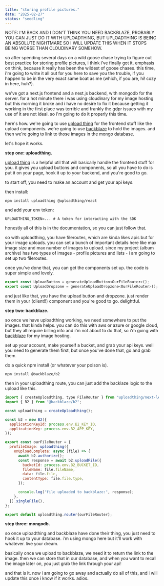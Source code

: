 ```yaml
---
title: "storing profile pictures."
date: "2025-02-27"
status: "seedling"
---
```


NOTE: I'M BACK AND I DON'T THINK YOU NEED BACKBLAZE, PROBABLY YOU CAN JUST DO IT WITH UPLOADTHING, BUT UPLOADTHING IS BEING AN ABSOLUTE NIGHTMARE SO I WILL UPDATE THIS WHEN IT STOPS BEING WORSE THAN CLOUDINARY SOMEHOW.

so after spending several days on a wild goose chase trying to figure out best practice for storing profile pictures, i think i've finally got it. emphasis on think, because it really has been the wildest of goose chases. this time, i'm going to write it all out for you here to save you the trouble, if you happen to be in the very exact same boat as me (which, if you are, hi! cozy in here, huh?).

we've got a next.js frontend and a nest.js backend, with mongodb for the server. for a hot minute there i was using cloudinary for my image hosting but this morning it broke and i have no desire to fix it because getting it working in the first place was terrible and frankly the gdpr issues with my use of it are not ideal. so i'm going to do it properly this time.

here's how. we're going to use [upload thing](https://docs.uploadthing.com/) for the frontend stuff like the upload components. we're going to use [backblaze](https://www.backblaze.com/) to hold the images. and then we're going to link to those images in the mongo database.

let's hope it works.

**step one: uploadthing.**

[upload thing](https://docs.uploadthing.com/) is a helpful util that will basically handle the frontend stuff for you. it gives you upload buttons and components, so all you have to do is put it on your page, hook it up to your backend, and you're good to go.

to start off, you need to make an account and get your api keys.

then install:

```
npm install uploadthing @uploadthing/react
```

and add your env token:

```
UPLOADTHING_TOKEN=... # A token for interacting with the SDK
```

honestly all of this is in the documentation, so you can just follow that.

so with uploadthing, you have fileroutes, which are kinda likes apis but for your image uploads. you can set a bunch of important details here like max image size and max number of images to upload. since my project (album archive) has two types of images - profile pictures and lists - i am going to set up two fileroutes.

once you've done that, you can get the components set up. the code is super simple and lovely.


```js
export const UploadButton = generateUploadButton<OurFileRouter>();
export const UploadDropzone = generateUploadDropzone<OurFileRouter>();
```


and just like that, you have the upload button and dropzone. just render them in your (client!!) component and you're good to go. delightful.

**step two: backblaze.**

so once we have uploadthing working, we need somewhere to put the images. that kinda helps. you can do this with aws or azure or google cloud, but they all require billing info and i'm not about to do that, so i'm going with [backblaze](https://www.backblaze.com/) for my image hosting.

set up your account, make yourself a bucket, and grab your api keys. well you need to generate them first, but once you've done that, go and grab them.

do a quick npm install (or whatever your poison is).

```
npm install @backblaze/b2
```

then in your uploadthing route, you can just add the backlaze logic to the upload like this.

```js
import { createUploadthing, type FileRouter } from "uploadthing/next-legacy";
import { B2 } from "@backblaze/b2";

const uploadthing = createUploadthing();

const b2 = new B2({
  applicationKeyId: process.env.B2_KEY_ID,
  applicationKey: process.env.B2_APP_KEY,
});

export const ourFileRouter = {
  profileImage: uploadthing({
    onUploadComplete: async (file) => {
      await b2.authorize();
      const response = await b2.uploadFile({
        bucketId: process.env.B2_BUCKET_ID,
        fileName: file.fileName,
        data: file.file,
        contentType: file.file.type,
      });

      console.log("file uploaded to backblaze:", response);
    },
  }).singleFile(),
};

export default uploadthing.router(ourFileRouter);

```

**step three: mongodb.**

so once uploadthing and backblaze have done their thing, you just need to hook it up to your database. i'm using mongo here but it'll work with whatever. live your dream.

basically once we upload to backblaze, we need it to return the link to the image. then we can store that in our database, and when you want to recall the image later on, you just grab the link through your api!

and that is it. now i am going to go away and actually do all of this, and i will update this once i know if it works. adios.
